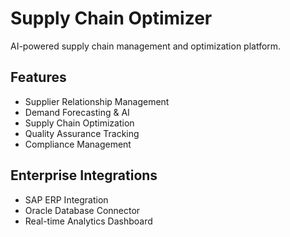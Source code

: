 #  Supply Chain Optimizer

AI-powered supply chain management and optimization platform.

##  Features
- Supplier Relationship Management
- Demand Forecasting & AI
- Supply Chain Optimization
- Quality Assurance Tracking
- Compliance Management

##  Enterprise Integrations
- SAP ERP Integration
- Oracle Database Connector
- Real-time Analytics Dashboard
